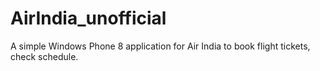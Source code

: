 # AirIndia_unofficial
A simple Windows Phone 8 application for Air India to book flight tickets, check schedule.

